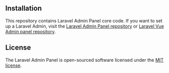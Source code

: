 ## Installation

This repository contains Laravel Admin Panel core code. If you want to set up a Laravel Admin, visit the [Laravel Admin Panel repository](https://github.com/aleia/basic-laravel-admin-panel) or [Laravel Vue Admin panel repository](https://github.com/aleia/laravel-vue-admin-panel).

## License

The Laravel Admin Panel is open-sourced software licensed under the [MIT license](https://opensource.org/licenses/MIT).
